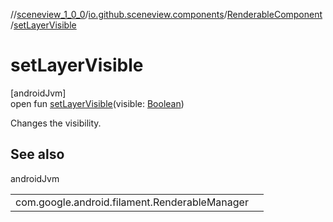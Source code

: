 //[sceneview_1_0_0](../../../index.md)/[io.github.sceneview.components](../index.md)/[RenderableComponent](index.md)/[setLayerVisible](set-layer-visible.md)

# setLayerVisible

[androidJvm]\
open fun [setLayerVisible](set-layer-visible.md)(visible: [Boolean](https://kotlinlang.org/api/latest/jvm/stdlib/kotlin/-boolean/index.html))

Changes the visibility.

## See also

androidJvm

| | |
|---|---|
| com.google.android.filament.RenderableManager |  |
